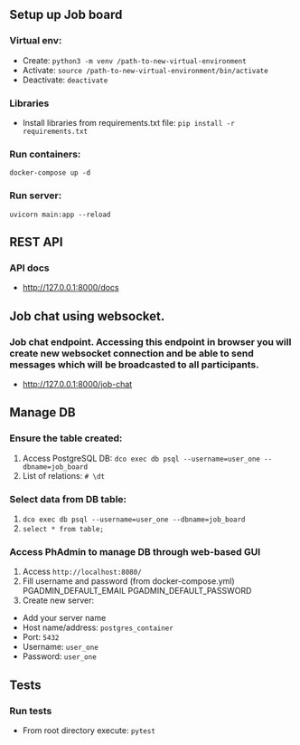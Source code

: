 ## Setup up Job board

### Virtual env:

- Create: `python3 -m venv /path-to-new-virtual-environment`
- Activate: `source /path-to-new-virtual-environment/bin/activate`
- Deactivate: `deactivate`

### Libraries

- Install libraries from requirements.txt file: `pip install -r requirements.txt`

### Run containers:

`docker-compose up -d`

### Run server:

`uvicorn main:app --reload`

## REST API

### API docs

- http://127.0.0.1:8000/docs

## Job chat using websocket. 

### Job chat endpoint. Accessing this endpoint in browser you will create new websocket connection and be able to send messages which will be broadcasted to all participants.

- http://127.0.0.1:8000/job-chat

## Manage DB

### Ensure the table created:

1. Access PostgreSQL DB: `dco exec db psql --username=user_one --dbname=job_board`
2. List of relations: `# \dt`

### Select data from DB table:

1. `dco exec db psql --username=user_one --dbname=job_board`
2. `select * from table;`

### Access PhAdmin to manage DB through web-based GUI
1. Access `http://localhost:8080/`
2. Fill username and password (from docker-compose.yml)
      PGADMIN_DEFAULT_EMAIL
      PGADMIN_DEFAULT_PASSWORD
3. Create new server:
- Add your server name
- Host name/address: `postgres_container`
- Port: `5432`
- Username: `user_one`
- Password: `user_one`

## Tests

### Run tests

- From root directory execute: `pytest`
